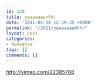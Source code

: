 ```yaml
---
id: 120
title: yeaaaaaahhh!
date: '2011-04-14 12:39:35 +0000'
permalink: "/2011/yeaaaaaahhh/"
layout: post
categories:
- Nonsense
tags: []
comments: []
---
```

<http://vimeo.com/22385788>